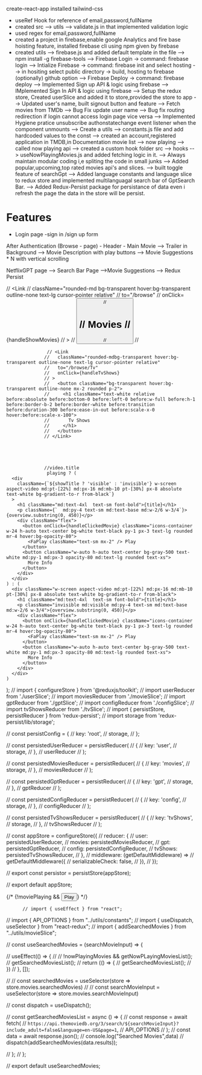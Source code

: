 create-react-app
installed tailwind-css
- useRef Hook for reference of email,password,fullName
- created src --> utils --> validate.js in that implemented validation logic
- used regex for email,password,fullName
- created a project in firebase,enable google Analytics and fire base hoisting feature, installed firebase cli using npm given by firebase
- created utils --> firebase.js and added default template in the file
--> npm install -g firebase-tools
--> Firebase Login -> command: firebase login 
--> Intialize Firebase -> command: firebase init and select hosting
-->  in hositing select public directory -> build, hosting to firebase (optionally) github option
--> Firebase Deploy -> command: firebase deploy
--> Implemented Sign up API & logic using firebase
--> IMplemented Sign In API & logic  using firebase
--> Setup the redux store, Created userSlice and added it to store,provided the store to app
--> Updated user's name, built signout button and feature
--> Fetch movies from TMDb 
--> Bug Fix update user name
--> Bug fix routing redirection if login cannot access login page vice versa
--> Implemented Hygiene pratice unsubscribe authonstatechange event listener when the component unmounts
--> Create a utils --> constants.js file and add hardcoded values to the const
--> created an account,registered application in TMDB,in Documentation movie list --> now playing --> called now playing api 
--> created a custom hook folder src --> hooks --> useNowPlayingMovies.js and added fetching logic in it.
--> Always maintain modular coding i,e spliting the code in small junks
--> Added popular,upcoming,top rated movies api's and slices.
--> built toggle feature of searchGpt 
--> Added language constants and language slice to redux store and implemented multilanguagal search bar of GptSearch Bar.
--> Added Redux-Persist package for persistance of data even i refresh the page the data in the store will be persist.



# Features 
- Login page
    -sign in /sign up form
    
    

After Authentication
(Browse - page)
    - Header
    - Main Movie
    --> Trailer in Background
    --> Movie Description with play buttons
    --> Movie Suggestions * N with vertical scrolling

NetflixGPT page
--> Search Bar Page
-->Movie Suggestions
--> Redux Persist



// <Link
                  //   className="rounded-md bg-transparent hover:bg-transparent outline-none text-lg cursor-pointer relative"
                  //   to="/browse"
                  //   onClick={handleShowMovies}
                  // >
                  //   <button className="mx-2 rounded p-2 bg-transparent hover:bg-transparent outline-none">
                  //     <h1 className="text-white relative before:absolute before:bottom-0 before:left-0 before:w-full before:h-1 before:border-b-2 before:border-transparent before:transition before:duration-300 before:ease-in-out before:scale-x-0 hover:text-white hover:before:border-red-500 hover:before:scale-x-100">
                  //       Movies
                  //     </h1>
                  //   </button>
                  // </Link>

                   // <Link
                  //   className="rounded-mdbg-transparent hover:bg-transparent outline-none text-lg cursor-pointer relative"
                  //   to="/browse/Tv"
                  //   onClick={handleTvShows}
                  // >
                  //   <button className="bg-transparent hover:bg-transparent outline-none mx-2 rounded p-2">
                  //     <h1 className="text-white relative before:absolute before:bottom-0 before:left-0 before:w-full before:h-1 before:border-b-2 before:border-white before:transition before:duration-300 before:ease-in-out before:scale-x-0 hover:before:scale-x-100">
                  //       Tv Shows
                  //     </h1>
                  //   </button>
                  // </Link>





                  //video.title
                   playing ? (
      <div
        className={`${showTitle ? 'visible' : 'invisible'} w-screen aspect-video md:pt-[22%] md:px-16 md:mb-10 pt-[30%] px-8 absolute text-white bg-gradient-to-r from-black`}
      >
        <h1 className="md:text-4xl  text-sm font-bold">{title}</h1>
        <p className={`  md:py-4 text-sm md:text-base md:w-2/6 w-3/4`}>{overview.substring(0, 450)}</p>
        <div className="flex">
          <button onClick={handleClickedMovie} className="icons-container w-24 h-auto text-center bg-white text-black py-1 px-3 text-lg rounded mr-4 hover:bg-opacity-80">
            <FaPlay className="text-sm mx-2" /> Play
          </button>
          <button className="w-auto h-auto text-center bg-gray-500 text-white md:py-1 md:px-3 opacity-80 md:text-lg rounded text-xs">
            More Info
          </button>
        </div>
      </div>
    ) : (
      <div className="w-screen aspect-video md:pt-[22%] md:px-16 md:mb-10 pt-[30%] px-8 absolute text-white bg-gradient-to-r from-black">
        <h1 className="md:text-4xl  text-sm font-bold">{title}</h1>
        <p className="invisible md:visible md:py-4 text-sm md:text-base md:w-2/6 w-3/4">{overview.substring(0, 450)}</p>
        <div className="flex">
          <button onClick={handleClickedMovie} className="icons-container w-24 h-auto text-center bg-white text-black py-1 px-3 text-lg rounded mr-4 hover:bg-opacity-80">
            <FaPlay className="text-sm mx-2" /> Play
          </button>
          <button className="w-auto h-auto text-center bg-gray-500 text-white md:py-1 md:px-3 opacity-80 md:text-lg rounded text-xs">
            More Info
          </button>
        </div>
      </div>
    )
  );
// import { configureStore } from '@reduxjs/toolkit';
// import userReducer from './userSlice';
// import moviesReducer from './movieSlice';
// import gptReducer from './gptSlice';
// import configReducer from './configSlice';
// import tvShowsReducer from './tvSlice';
// import { persistStore, persistReducer } from 'redux-persist';
// import storage from 'redux-persist/lib/storage';

// const persistConfig = {
//     key: 'root',
//     storage,
// };

// const persistedUserReducer = persistReducer(
//     {
//         key: 'user',
//         storage,
//     },
//     userReducer
// );

// const persistedMoviesReducer = persistReducer(
//     {
//         key: 'movies',
//         storage,
//     },
//     moviesReducer
// );

// const persistedGptReducer = persistReducer(
//     {
//         key: 'gpt',
//         storage,
//     },
//     gptReducer
// );

// const persistedConfigReducer = persistReducer(
//     {
//         key: 'config',
//         storage,
//     },
//     configReducer
// );

// const persistedTvShowsReducer = persistReducer(
//     {
//         key: 'tvShows',
//         storage,
//     },
//     tvShowsReducer
// );

// const appStore = configureStore({
//     reducer: {
//         user: persistedUserReducer,
//         movies: persistedMoviesReducer,
//         gpt: persistedGptReducer,
//         config: persistedConfigReducer,
//         tvShows: persistedTvShowsReducer,
//     },
//     middleware: (getDefaultMiddleware) =>
//         getDefaultMiddleware({
//             serializableCheck: false,
//         }),
// });

// export const persistor = persistStore(appStore);

// export default appStore;

{/* {!moviePlaying && <button onClick={handleClickedMovie} className="icons-container w-24 h-auto text-center bg-white text-black py-1 px-3 text-lg rounded mr-4 hover:bg-opacity-80">
            <FaPlay className="text-sm mx-2" /> Play
          </button>} */}


          // import { useEffect } from "react";
// import { API_OPTIONS } from "../utils/constants";
// import { useDispatch, useSelector } from "react-redux";
// import { addSearchedMovies } from "../utils/movieSlice";

// const useSearchedMovies = (searchMovieInput) => {

//     useEffect(() => {
//         // !nowPlayingMovies && getNowPLayingMoviesList();
//         getSearchedMoviesList();
//         return (() => {
//             getSearchedMoviesList();
//         })
//     }, []);

//     // const searchedMovies = useSelector(store => store.movies.searchedMovies)
//     // const searchMovieInput = useSelector(store => store.movies.searchMovieInput)

//     const dispatch = useDispatch();

//     const getSearchedMoviesList = async () => {
//         const response = await fetch(
//             `https://api.themoviedb.org/3/search/${searchMovieInput}?include_adult=false&language=en-US&page=1`,
//             API_OPTIONS
//         );
//         const data = await response.json();
//         console.log("Searched Movies",data)
//         dispatch(addSearchedMovies(data.results));

//     };
// };

// export default useSearchedMovies;